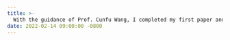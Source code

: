 ```yaml
---
title: >-  
  With the guidance of Prof. Cunfu Wang, I completed my first paper and submitted it to the ASME IDETC conference.
date: 2022-02-14 09:00:00 -0800  
---
```

